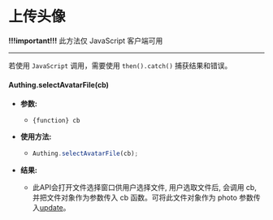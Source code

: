 # 上传头像

**!!!important!!!**
此方法仅 JavaScript 客户端可用

----------

若使用 ```JavaScript``` 调用，需要使用 ```then().catch()``` 捕获结果和错误。

#### Authing.selectAvatarFile(cb)

- **参数:**

  - ```{function} cb```

- **使用方法:**

  - ``` javascript
	Authing.selectAvatarFile(cb);
  	```
- **结果:**

  - 此API会打开文件选择窗口供用户选择文件, 用户选取文件后, 会调用 cb, 并把文件对象作为参数传入 cb 函数。可将此文件对象作为 photo 参数传入[update](/user_service/update_user.md)。